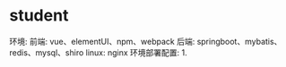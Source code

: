 # student
环境:
	前端: vue、elementUI、npm、webpack
	后端: springboot、mybatis、redis、mysql、shiro
	linux: nginx
环境部署配置:
	1. 
